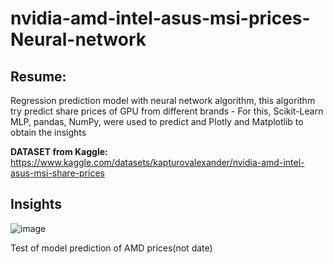 # nvidia-amd-intel-asus-msi-prices-Neural-network

## Resume:
 Regression prediction model with neural network algorithm, this algorithm try predict share prices of GPU from different brands -
  For this, Scikit-Learn MLP, pandas, NumPy, were used to predict and Plotly and Matplotlib to obtain the insights
 
**DATASET from Kaggle:** <https://www.kaggle.com/datasets/kapturovalexander/nvidia-amd-intel-asus-msi-share-prices>


## Insights
![image](https://github.com/Gustavo-michel/nvidia-amd-intel-asus-msi-prices-Neural-network/assets/127684360/37c97dcd-03a9-4cdc-a782-53c9df75c311)

 Test of model prediction of AMD prices(not date)
